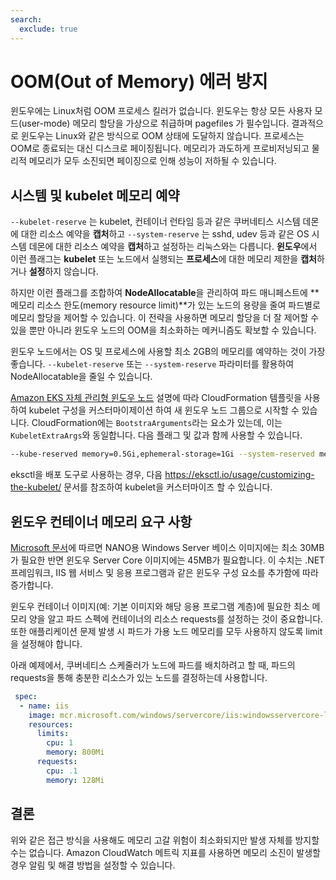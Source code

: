 ```yaml
---
search:
  exclude: true
---
```



# OOM(Out of Memory) 에러 방지

윈도우에는 Linux처럼 OOM 프로세스 킬러가 없습니다. 윈도우는 항상 모든 사용자 모드(user-mode) 메모리 할당을 가상으로 취급하며 pagefiles 가 필수입니다. 결과적으로 윈도우는 Linux와 같은 방식으로 OOM 상태에 도달하지 않습니다. 프로세스는 OOM로 종료되는 대신 디스크로 페이징됩니다. 메모리가 과도하게 프로비저닝되고 물리적 메모리가 모두 소진되면 페이징으로 인해 성능이 저하될 수 있습니다.

## 시스템 및 kubelet 메모리 예약
`--kubelet-reserve` 는 kubelet, 컨테이너 런타임 등과 같은 쿠버네티스 시스템 데몬에 대한 리소스 예약을 **캡처**하고 `--system-reserve` 는 sshd, udev 등과 같은 OS 시스템 데몬에 대한 리소스 예약을 **캡처**하고 설정하는 리눅스와는 다릅니다. **윈도우**에서 이런 플래그는 **kubelet** 또는 노드에서 실행되는 **프로세스**에 대한 메모리 제한을 **캡처**하거나 **설정**하지 않습니다.

하지만 이런 플래그를 조합하여 **NodeAllocatable**을 관리하여 파드 매니페스트에 **메모리 리소스 한도(memory resource limit)**가 있는 노드의 용량을 줄여 파드별로 메모리 할당을 제어할 수 있습니다. 이 전략을 사용하면 메모리 할당을 더 잘 제어할 수 있을 뿐만 아니라 윈도우 노드의 OOM을 최소화하는 메커니즘도 확보할 수 있습니다.

윈도우 노드에서는 OS 및 프로세스에 사용할 최소 2GB의 메모리를 예약하는 것이 가장 좋습니다. `--kubelet-reserve` 또는 `--system-reserve`  파라미터를 활용하여 NodeAllocatable을 줄일 수 있습니다.

[Amazon EKS 자체 관리형 윈도우 노드](https://docs.aws.amazon.com/eks/latest/userguide/launch-windows-workers.html) 설명에 따라 CloudFormation 템플릿을 사용하여 kubelet 구성을 커스터마이제이션 하여 새 윈도우 노드 그룹으로 시작할 수 있습니다. CloudFormation에는 `BootstraArguments`라는 요소가 있는데, 이는 `KubeletExtraArgs`와 동일합니다. 다음 플래그 및 값과 함께 사용할 수 있습니다.

```bash 
--kube-reserved memory=0.5Gi,ephemeral-storage=1Gi --system-reserved memory=1.5Gi,ephemeral-storage=1Gi --eviction-hard memory.available<200Mi,nodefs.available<10%"
```

eksctl을 배포 도구로 사용하는 경우, 다음 https://eksctl.io/usage/customizing-the-kubelet/ 문서를 참조하여 kubelet을 커스터마이즈 할 수 있습니다.

## 윈도우 컨테이너 메모리 요구 사항
[Microsoft 문서](https://docs.microsoft.com/en-us/virtualization/windowscontainers/deploy-containers/system-requirements)에 따르면 NANO용 Windows Server 베이스 이미지에는 최소 30MB가 필요한 반면 윈도우 Server Core 이미지에는 45MB가 필요합니다. 이 수치는 .NET 프레임워크, IIS 웹 서비스 및 응용 프로그램과 같은 윈도우 구성 요소를 추가함에 따라 증가합니다.

윈도우 컨테이너 이미지(예: 기본 이미지와 해당 응용 프로그램 계층)에 필요한 최소 메모리 양을 알고 파드 스펙에 컨테이너의 리소스 requests를 설정하는 것이 중요합니다. 또한 애플리케이션 문제 발생 시 파드가 가용 노드 메모리를 모두 사용하지 않도록 limit을 설정해야 합니다.

아래 예제에서, 쿠버네티스 스케줄러가 노드에 파드를 배치하려고 할 때, 파드의 requests을 통해 충분한 리소스가 있는 노드를 결정하는데 사용합니다.

```yaml 
 spec:
  - name: iis
    image: mcr.microsoft.com/windows/servercore/iis:windowsservercore-ltsc2019
    resources:
      limits:
        cpu: 1
        memory: 800Mi
      requests:
        cpu: .1
        memory: 128Mi
```
## 결론

위와 같은 접근 방식을 사용해도 메모리 고갈 위험이 최소화되지만 발생 자체를 방지할 수는 없습니다. Amazon CloudWatch 메트릭 지표를 사용하면 메모리 소진이 발생할 경우 알림 및 해결 방법을 설정할 수 있습니다.

